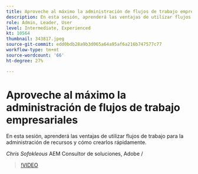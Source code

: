 ```yaml
---
title: Aproveche al máximo la administración de flujos de trabajo empresariales
description: En esta sesión, aprenderá las ventajas de utilizar flujos de trabajo para la administración de recursos y cómo crearlos rápidamente.
role: Admin, Leader, User
level: Intermediate, Experienced
kt: 10564
thumbnail: 343817.jpeg
source-git-commit: edd0bdb28a9b3d065a64a95af6a216b747577c77
workflow-type: tm+mt
source-wordcount: '66'
ht-degree: 27%

---
```


# Aproveche al máximo la administración de flujos de trabajo empresariales

En esta sesión, aprenderá las ventajas de utilizar flujos de trabajo para la administración de recursos y cómo crearlos rápidamente.

*Chris Sofokleous* AEM Consultor de soluciones, Adobe /

>[!VIDEO](https://video.tv.adobe.com/v/343817/?quality=12&learn=on)
